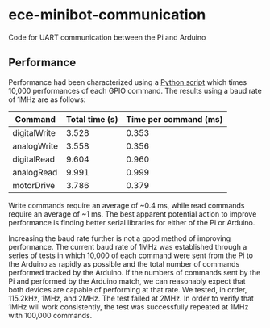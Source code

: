# ece-minibot-communication

Code for UART communication between the Pi and Arduino

## Performance

Performance had been characterized using a [Python script](https://github.com/cornell-cup/ece-minibot-communication/blob/master/pi/SpeedTest.py) which times 10,000 performances of each GPIO command. The results using a baud rate of 1MHz are as follows:

| Command      | Total time (s) | Time per command (ms) |
| ------------ | -------------- | --------------------- |
| digitalWrite |          3.528 |	                0.353 |
| analogWrite  |	        3.558	|                 0.356 |
| digitalRead  |        	9.604	|                 0.960 |
| analogRead   |         	9.991	|                 0.999 |
| motorDrive   |          3.786 |                 0.379 |

Write commands require an average of ~0.4 ms, while read commands require an average of ~1 ms. The best apparent potential action to improve performance is finding better serial libraries for either of the Pi or Arduino. 

Increasing the baud rate further is not a good method of improving performance. The current baud rate of 1MHz was established through a series of tests in which 10,000 of each command were sent from the Pi to the Arduino as rapidly as possible and the total number of commands performed tracked by the Arduino. If the numbers of commands sent by the Pi and performed by the Arduino match, we can reasonably expect that both devices are capable of performing at that rate. We tested, in order, 115.2kHz, 1MHz, and 2MHz. The test failed at 2MHz. In order to verify that 1MHz will work consistently, the test was successfully repeated at 1MHz with 100,000 commands. 
